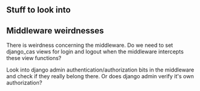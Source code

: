 Stuff to look into
------------------

## Middleware weirdnesses

There is weirdness concerning the middleware. Do we need to set 
django_cas views for login and logout when the middleware intercepts
these view functions? 

Look into django admin authentication/authorization bits in the
middleware and check if they really belong there. Or does django
admin verify it's own authorization?
